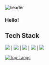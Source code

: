 ![header](https://capsule-render.vercel.app/api?type=soft&color=auto&height=300&section=header&text=Forestsrender&fontSize=90&animation=fadeIn)


### Hello!

## Tech Stack
<img src="https://img.shields.io/badge/Flutter-02569B?style=flat-square&logo=Flutter&logoColor=white"/> | <img src="https://img.shields.io/badge/Java-007396?style=flat-square&logo=Java&logoColor=white"/> | <img src="https://img.shields.io/badge/C++-00599C?style=flat-square&logo=C++&logoColor=white"/> | <img src="https://img.shields.io/badge/Oracle-F80000?style=flat-square&logo=Oracle&logoColor=white"/> | <img src="https://img.shields.io/badge/MySQL-4479A1?style=flat-square&logo=MySQL&logoColor=white"/>

[![Top Langs](https://github-readme-stats.vercel.app/api/top-langs/?username=forests0&layout=compact)](https://github.com/forests0/github-readme-stats)
